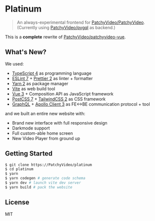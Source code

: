 # Platinum

> An always-experimental frontend for [PatchyVideo/PatchyVideo](https://github.com/PatchyVideo/PatchyVideo).
> (Currently using [PatchyVideo/pvgql](https://github.com/PatchyVideo/pvgql) as backend.)

This is a **complete** rewrite of [PatchyVideo/patchyvideo-vue](https://github.com/PatchyVideo/patchyvideo-vue).

## What's New?

We used:

- [TypeScript 4](https://www.typescriptlang.org/) as programming language
- [ESLint 7](https://eslint.org/) + [Prettier 2](https://prettier.io/) as linter + formatter
- [Yarn 2](https://yarnpkg.com/) as package manager
- [Vite](https://github.com/vitejs/vite) as web build tool
- [Vue 3](https://v3.vuejs.org/) + Composition API as JavaScript framework
- [PostCSS 7](https://postcss.org/) + [TailwindCSS 2](https://tailwindcss.com/) as CSS framework
- [GraphQL](https://graphql.org/) + [Apollo Client 3](https://www.apollographql.com/) as FE<->BE communication protocol + tool

and we built an entire new website with:

- Brand new interface with full responsive design
- Darkmode support
- Full custom-able home screen
- New Video Player from ground up

## Getting Started

```bash
$ git clone https://PatchyVideo/platinum
$ cd platinum
$ yarn
$ yarn codegen # generate code schema
$ yarn dev # launch vite dev server
$ yarn build # pack the website
```

## License

MIT
